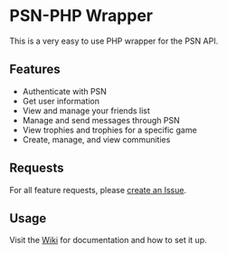 # PSN-PHP Wrapper
This is a very easy to use PHP wrapper for the PSN API.

## Features
- Authenticate with PSN
- Get user information
- View and manage your friends list
- Manage and send messages through PSN
- View trophies and trophies for a specific game
- Create, manage, and view communities

## Requests
For all feature requests, please [create an Issue](https://github.com/Tustin/psn-php/issues).

## Usage
Visit the [Wiki](https://github.com/Tustin/psn-php/wiki) for documentation and how to set it up.
